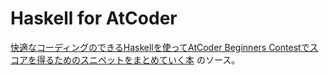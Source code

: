 # Haskell for AtCoder #

[快適なコーディングのできるHaskellを使ってAtCoder Beginners Contestでスコアを得るためのスニペットをまとめていく本](https://gotoki-no-joe.github.io/H4A/)
のソース。
